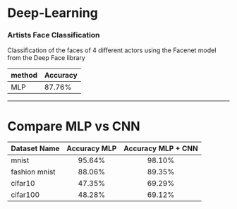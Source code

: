 # Deep-Learning

### Artists Face Classification

Classification of the faces of 4 different actors using the Facenet model from the Deep Face library

method | Accuracy 
--- | --- 
MLP | 87.76% 



_______________________________________________________________________________________________________________________________________________________________


# Compare MLP vs CNN



|    Dataset Name           | Accuracy MLP | Accuracy MLP + CNN              |
| :----------- | :------: | :-------------: |
 mnist            | 95.64%   | 98.10%
 fashion mnist    | 88.06%   | 89.35%
 cifar10          | 47.35%   | 69.29%
 cifar100         | 48.28%   | 69.12%
 
